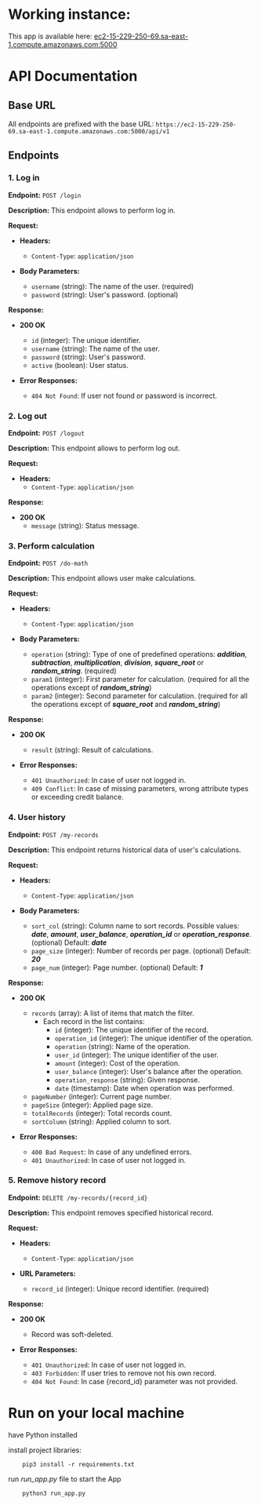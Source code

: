 # Working instance:

This app is available
here: [ec2-15-229-250-69.sa-east-1.compute.amazonaws.com:5000](ec2-15-229-250-69.sa-east-1.compute.amazonaws.com:5000)

# API Documentation

## Base URL

All endpoints are prefixed with the base URL:
`https://ec2-15-229-250-69.sa-east-1.compute.amazonaws.com:5000/api/v1`

## Endpoints

### 1. Log in

**Endpoint:** `POST /login`

**Description:** This endpoint allows to perform log in.

**Request:**

- **Headers:**
    - `Content-Type`: `application/json`

- **Body Parameters:**
    - `username` (string): The name of the user. (required)
    - `password` (string): User's password. (optional)

**Response:**

- **200 OK**
    - `id` (integer): The unique identifier.
    - `username` (string): The name of the user.
    - `password` (string): User's password.
    - `active` (boolean): User status.

- **Error Responses:**
    - `404 Not Found`: If user not found or password is incorrect.

### 2. Log out

**Endpoint:** `POST /logout`

**Description:** This endpoint allows to perform log out.

**Request:**

- **Headers:**
    - `Content-Type`: `application/json`

**Response:**

- **200 OK**
    - `message` (string): Status message.

### 3. Perform calculation

**Endpoint:** `POST /do-math`

**Description:** This endpoint allows user make calculations.

**Request:**

- **Headers:**
    - `Content-Type`: `application/json`

- **Body Parameters:**
    - `operation` (string): Type of one of predefined operations: ***addition***, ***subtraction***,
      ***multiplication***, ***division***, ***square_root*** or ***random_string***. (required)
    - `param1` (integer): First parameter for calculation. (required for all the operations except of
      ***random_string***)
    - `param2` (integer): Second parameter for calculation. (required for all the operations except of ***square_root***
      and ***random_string***)

**Response:**

- **200 OK**
    - `result` (string): Result of calculations.

- **Error Responses:**
    - `401 Unauthorized`: In case of user not logged in.
    - `409 Conflict`: In case of missing parameters, wrong attribute types or exceeding credit balance.

### 4. User history

**Endpoint:** `POST /my-records`

**Description:** This endpoint returns historical data of user's calculations.

**Request:**

- **Headers:**
    - `Content-Type`: `application/json`

- **Body Parameters:**
    - `sort_col` (string): Column name to sort records. Possible values: ***date***, ***amount***, ***user_balance***,
      ***operation_id*** or ***operation_response***. (optional) Default: ***date***
    - `page_size` (integer): Number of records per page. (optional) Default: ***20***
    - `page_num` (integer): Page number. (optional) Default: ***1***

**Response:**

- **200 OK**
    - `records` (array): A list of items that match the filter.
        - Each record in the list contains:
            - `id` (integer): The unique identifier of the record.
            - `operation_id` (integer): The unique identifier of the operation.
            - `operation` (string): Name of the operation.
            - `user_id` (integer): The unique identifier of the user.
            - `amount` (integer): Cost of the operation.
            - `user_balance` (integer): User's balance after the operation.
            - `operation_response` (string): Given response.
            - `date` (timestamp): Date when operation was performed.
    - `pageNumber` (integer): Current page number.
    - `pageSize` (integer): Applied page size.
    - `totalRecords` (integer): Total records count.
    - `sortColumn` (string): Applied column to sort.

- **Error Responses:**
    - `400 Bad Request`: In case of any undefined errors.
    - `401 Unauthorized`: In case of user not logged in.

### 5. Remove history record

**Endpoint:** `DELETE /my-records/{record_id}`

**Description:** This endpoint removes specified historical record.

**Request:**

- **Headers:**
    - `Content-Type`: `application/json`

- **URL Parameters:**
    - `record_id` (integer): Unique record identifier. (required)

**Response:**

- **200 OK**
    - Record was soft-deleted.

- **Error Responses:**
    - `401 Unauthorized`: In case of user not logged in.
    - `403 Forbidden`: If user tries to remove not his own record.
    - `404 Not Found`: In case {record_id} parameter was not provided.

# Run on your local machine

have Python installed

install project libraries:

        pip3 install -r requirements.txt

run *run_app.py* file to start the App

        python3 run_app.py